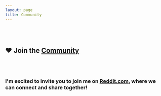 ```yaml
---
layout: page
title: Community
---
```


<br>
<br>

## ♥️ Join the [Community][community]

<br>
<br>

### I'm excited to invite you to join me on [Reddit.com][community], where we can connect and share together!

<br>
<br>

[community]: https://reddit.com/r/iamprogrammerlk
